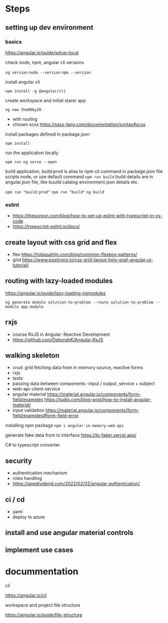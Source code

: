 # Steps

## setting up dev environment

### basics

https://angular.io/guide/setup-local

check node, npm, angular cli versions

`ng version`
`node --version`
`npm --version`

install angular cli

`npm install -g @angular/cli`

create workspace  and initial starer app

`ng new the80by20`

- with routing
- chosen scss https://sass-lang.com/documentation/syntax#scss

install packages defined in package.json

`npm install`

run the application locally

`npm run ng serve --open`

build application, build:prod is alias to npm cli command in package.json file scripts node, or use default command `npm run build` build details are in angular.json file, like buuild catalog environment.json details etc.

`npm run "build:prod"` 
`npm run "build"` 
`ng build` 

### eslint
- https://thesoreon.com/blog/how-to-set-up-eslint-with-typescript-in-vs-code
- https://typescript-eslint.io/docs/

## create layout with css grid and flex

- flex https://tobiasahlin.com/blog/common-flexbox-patterns/
- grid https://www.positronx.io/css-grid-layout-holy-grail-angular-ui-tutorial/

## routing with lazy-loaded modules

https://angular.io/guide/lazy-loading-ngmodules

`ng generate module solution-to-problem --route solution-to-problem --module app.module`

## rxjs

-  course RxJS in Angular: Reactive Development
- https://github.com/DeborahK/Angular-RxJS

## walking skeleton

- crud: grid fetching data from in memory source, reactive forms
- rxjs
- tests
- passing data between components -input / output, service + subject
- web-api-client-service
- angular material https://material.angular.io/components/form-field/examples https://tudip.com/blog-post/how-to-install-angular-material/
- input validation https://material.angular.io/components/form-field/examples#form-field-error


installing npm package `npm i angular-in-memory-web-api`

generate fake data from ts interface https://ts-faker.vercel.app/

C# to typescript converter

## security
- authentication mechanism
- roles handling
- https://appdividend.com/2022/02/02/angular-authentication/

## ci / cd

- yaml
- deploy to azure

## install and use angular material controls

## implement use cases


# docummentation

cli

https://angular.io/cli

workspace and project file structure 

https://angular.io/guide/file-structure


